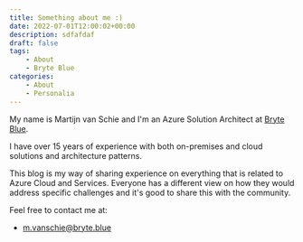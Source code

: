 ```yaml
---
title: Something about me :)
date: 2022-07-01T12:00:02+00:00
description: sdfafdaf
draft: false
tags:
    - About
    - Bryte Blue
categories:
    - About
    - Personalia    
---
```


My name is Martijn van Schie and I'm an Azure Solution Architect at [Bryte Blue](https://bryte.blue).

I have over 15 years of experience with both on-premises and cloud solutions and architecture patterns.

This blog is my way of sharing experience on everything that is related to Azure Cloud and Services. Everyone has a different view on how they would address specific challenges and it's good to share this with the community.

Feel free to contact me at:

- m.vanschie@bryte.blue